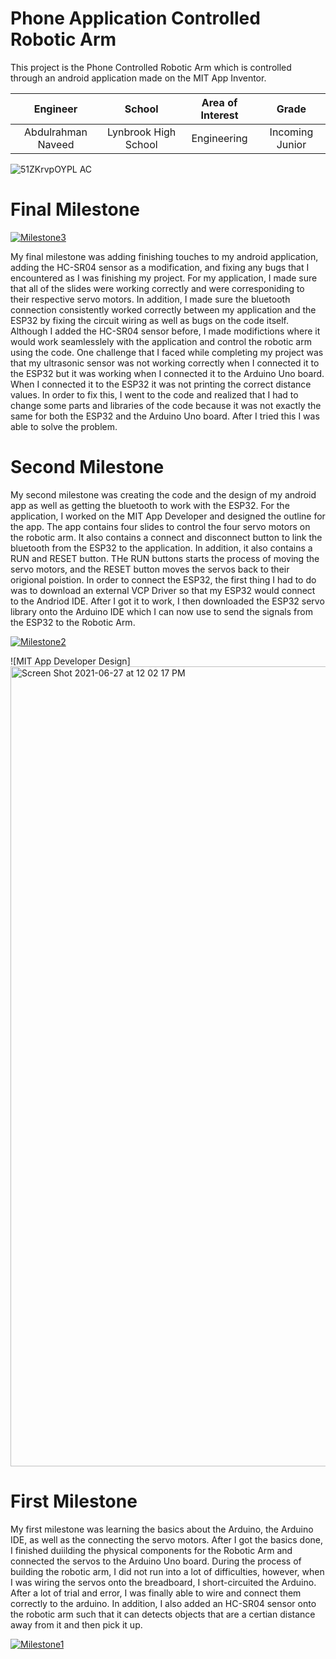 ﻿# Phone Application Controlled Robotic Arm
This project is the Phone Controlled Robotic Arm which is controlled through an android application made on the MIT App Inventor.

| **Engineer** | **School** | **Area of Interest** | **Grade** |
|:--:|:--:|:--:|:--:|
| Abdulrahman Naveed | Lynbrook High School |  Engineering | Incoming Junior |


![51ZKrvpOYPL _AC_](https://user-images.githubusercontent.com/86128712/125549916-4b7ece2d-1b52-4384-a593-e61b0abe1878.jpg)
  
# Final Milestone

[![Milestone3](https://res.cloudinary.com/marcomontalbano/image/upload/v1626241574/video_to_markdown/images/youtube--H8Z_oucKwi8-c05b58ac6eb4c4700831b2b3070cd403.jpg)](https://youtu.be/H8Z_oucKwi8 "Milestone3")

My final milestone was adding finishing touches to my android application, adding the HC-SR04 sensor as a modification, and fixing any bugs that I encountered as I was finishing my project. For my application, I made sure that all of the slides were working correctly and were corresponiding to their respective servo motors. In addition, I made sure the bluetooth connection consistently worked correctly between my application and the ESP32 by fixing the circuit wiring as well as bugs on the code itself. Although I added the HC-SR04 sensor before, I made modifictions where it would work seamlesslely with the application and control the robotic arm using the code. One challenge that I faced while completing my project was that my ultrasonic sensor was not working correctly when I connected it to the ESP32 but it was working when I connected it to the Arduino Uno board. When I connected it to the ESP32 it was not printing the correct distance values. In order to fix this, I went to the code and realized that I had to change some parts and libraries of the code because it was not exactly the same for both the ESP32 and the Arduino Uno board. After I tried this I was able to solve the problem.


# Second Milestone

My second milestone was creating the code and the design of my android app as well as getting the bluetooth to work with the ESP32. For the application, I worked on the MIT App Developer and designed the outline for the app. The app contains four slides to control the four servo motors on the robotic arm. It also contains a connect and disconnect button to link the bluetooth from the ESP32 to the application. In addition, it also contains a RUN and RESET button. THe RUN buttons starts the process of moving the servo motors, and the RESET button moves the servos back to their origional poistion. In order to connect the ESP32, the first thing I had to do was to download an external VCP Driver so that my ESP32 would connect to the Andriod IDE. After I got it to work, I then downloaded the ESP32 servo library onto the Arduino IDE which I can now use to send the signals from the ESP32 to the Robotic Arm.

[![Milestone2](https://res.cloudinary.com/marcomontalbano/image/upload/v1626241940/video_to_markdown/images/youtube--dsRG7XeRAvc-c05b58ac6eb4c4700831b2b3070cd403.jpg)](https://youtu.be/dsRG7XeRAvc "Milestone2")

![MIT App Developer Design]<img width="1280" alt="Screen Shot 2021-06-27 at 12 02 17 PM" src="https://user-images.githubusercontent.com/86128712/125555403-42919ea2-8cc8-4965-a0a4-f29955a83c1b.png">


# First Milestone

My first milestone was learning the basics about the Arduino, the Arduino IDE, as well as the connecting the servo motors. After I got the basics done, I finished duiilding the physical components for the Robotic Arm and connected the servos to the Arduino Uno board. During the process of building the robotic arm, I did not run into a lot of difficulties, however, when I was wiring the servos onto the breadboard, I short-circuited the Arduino. After a lot of trial and error, I was finally able to wire and connect them correctly to the arduino. In addition, I also added an HC-SR04 sensor onto the robotic arm such that it can detects objects that are a certian distance away from it and then pick it up.   

[![Milestone1](https://res.cloudinary.com/marcomontalbano/image/upload/v1626242209/video_to_markdown/images/youtube--PHHgylYHB78-c05b58ac6eb4c4700831b2b3070cd403.jpg)](https://youtu.be/PHHgylYHB78 "Milestone1")
